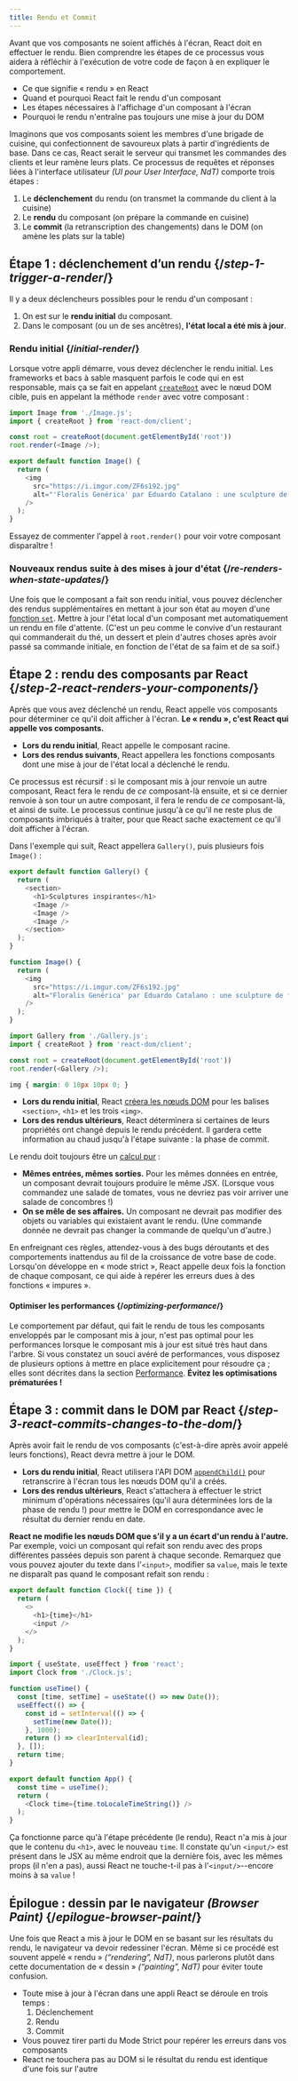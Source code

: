 ```yaml
---
title: Rendu et Commit
---
```


<Intro>

Avant que vos composants ne soient affichés à l'écran, React doit en effectuer le rendu.  Bien comprendre les étapes de ce processus vous aidera à réfléchir à l'exécution de votre code de façon à en expliquer le comportement.

</Intro>

<YouWillLearn>

- Ce que signifie « rendu » en React
- Quand et pourquoi React fait le rendu d'un composant
- Les étapes nécessaires à l'affichage d'un composant à l'écran
- Pourquoi le rendu n'entraîne pas toujours une mise à jour du DOM

</YouWillLearn>

Imaginons que vos composants soient les membres d'une brigade de cuisine, qui confectionnent de savoureux plats à partir d'ingrédients de base.  Dans ce cas, React serait le serveur qui transmet les commandes des clients et leur ramène leurs plats.  Ce processus de requêtes et réponses liées à l'interface utilisateur *(UI pour User Interface, NdT)* comporte trois étapes :

1. Le **déclenchement** du rendu (on transmet la commande du client à la cuisine)
2. Le **rendu** du composant (on prépare la commande en cuisine)
3. Le **commit** (la retranscription des changements) dans le DOM (on amène les plats sur la table)

<IllustrationBlock sequential>
  <Illustration caption="Déclenchement" alt="React est le serveur d’un restaurant, qui récupère les commandes des clients et les transmet à la Cuisine des Composants." src="/images/docs/illustrations/i_render-and-commit1.png" />
  <Illustration caption="Rendu" alt="Le Chef des Cards fournit à React un composant Card fraîchement préparé." src="/images/docs/illustrations/i_render-and-commit2.png" />
  <Illustration caption="Commit" alt="React amène le Card à la table de l'utilisateur." src="/images/docs/illustrations/i_render-and-commit3.png" />
</IllustrationBlock>

## Étape 1 : déclenchement d’un rendu {/*step-1-trigger-a-render*/}

Il y a deux déclencheurs possibles pour le rendu d'un composant :

1. On est sur le **rendu initial** du composant.
2. Dans le composant (ou un de ses ancêtres), **l'état local a été mis à jour**.

### Rendu initial {/*initial-render*/}

Lorsque votre appli démarre, vous devez déclencher le rendu initial. Les frameworks et bacs à sable masquent parfois le code qui en est responsable, mais ça se fait en appelant [`createRoot`](/reference/react-dom/client/createRoot) avec le nœud DOM cible, puis en appelant la méthode  `render` avec votre composant :

<Sandpack>

```js index.js active
import Image from './Image.js';
import { createRoot } from 'react-dom/client';

const root = createRoot(document.getElementById('root'))
root.render(<Image />);
```

```js Image.js
export default function Image() {
  return (
    <img
      src="https://i.imgur.com/ZF6s192.jpg"
      alt="'Floralis Genérica' par Eduardo Catalano : une sculpture de fleur métallique gigantesque avec des pétales réfléchissants."
    />
  );
}
```

</Sandpack>

Essayez de commenter l'appel à `root.render()` pour voir votre composant disparaître !

### Nouveaux rendus suite à des mises à jour d'état {/*re-renders-when-state-updates*/}

Une fois que le composant a fait son rendu initial, vous pouvez déclencher des rendus supplémentaires en mettant à jour son état au moyen d'une [fonction `set`](/reference/react/useState#setstate). Mettre à jour l'état local d'un composant met automatiquement un rendu en file d'attente. (C'est un peu comme le convive d'un restaurant qui commanderait du thé, un dessert et plein d'autres choses après avoir passé sa commande initiale, en fonction de l'état de sa faim et de sa soif.)

<IllustrationBlock sequential>
  <Illustration caption="Une mise à jour d'état…" alt="React est le serveur d’un restaurant, qui sert une UI Card à l'utilisateur, représenté par une convive avec un curseur en guise de tête.  La cliente indique alors qu'elle veut une carte rose, pas une carte noire !" src="/images/docs/illustrations/i_rerender1.png" />
  <Illustration caption="…déclenche…" alt="React retourne dans la Cuisine des Composants et indique au Chef des Cards qu'il a besoin d'une Card rose." src="/images/docs/illustrations/i_rerender2.png" />
  <Illustration caption="…un rendu !" alt="Le Chef des Cards donne une Card rose à React." src="/images/docs/illustrations/i_rerender3.png" />
</IllustrationBlock>

## Étape 2 : rendu des composants par React {/*step-2-react-renders-your-components*/}

Après que vous avez déclenché un rendu, React appelle vos composants pour déterminer ce qu'il doit afficher à l'écran. **Le « rendu », c'est React qui appelle vos composants.**

- **Lors du rendu initial**, React appelle le composant racine.
- **Lors des rendus suivants**, React appellera les fonctions composants dont une mise à jour de l'état local a déclenché le rendu.

Ce processus est récursif : si le composant mis à jour renvoie un autre composant, React fera le rendu de *ce* composant-là ensuite, et si ce dernier renvoie à son tour un autre composant, il fera le rendu de *ce* composant-là, et ainsi de suite.  Le processus continue jusqu'à ce qu'il ne reste plus de composants imbriqués à traiter, pour que React sache exactement ce qu'il doit afficher à l'écran.

Dans l'exemple qui suit, React appellera `Gallery()`, puis plusieurs fois `Image()` :

<Sandpack>

```js Gallery.js active
export default function Gallery() {
  return (
    <section>
      <h1>Sculptures inspirantes</h1>
      <Image />
      <Image />
      <Image />
    </section>
  );
}

function Image() {
  return (
    <img
      src="https://i.imgur.com/ZF6s192.jpg"
      alt="Floralis Genérica' par Eduardo Catalano : une sculpture de fleur métallique gigantesque avec des pétales réfléchissants."
    />
  );
}
```

```js index.js
import Gallery from './Gallery.js';
import { createRoot } from 'react-dom/client';

const root = createRoot(document.getElementById('root'))
root.render(<Gallery />);
```

```css
img { margin: 0 10px 10px 0; }
```

</Sandpack>

- **Lors du rendu initial**, React [créera les nœuds DOM](https://developer.mozilla.org/fr/docs/Web/API/Document/createElement) pour les balises `<section>`, `<h1>` et les trois `<img>`.
- **Lors des rendus ultérieurs**, React déterminera si certaines de leurs propriétés ont changé depuis le rendu précédent. Il gardera cette information au chaud jusqu'à l'étape suivante : la phase de commit.

<Pitfall>

Le rendu doit toujours être un [calcul pur](/learn/keeping-components-pure) :

- **Mêmes entrées, mêmes sorties.**  Pour les mêmes données en entrée, un composant devrait toujours produire le même JSX. (Lorsque vous commandez une salade de tomates, vous ne devriez pas voir arriver une salade de concombres !)
- **On se mêle de ses affaires.**  Un composant ne devrait pas modifier des objets ou variables qui existaient avant le rendu. (Une commande donnée ne devrait pas changer la commande de quelqu'un d'autre.)

En enfreignant ces règles, attendez-vous à des bugs déroutants et des comportements inattendus au fil de la croissance de votre base de code.  Lorsqu'on développe en « mode strict », React appelle deux fois la fonction de chaque composant, ce qui aide à repérer les erreurs dues à des fonctions « impures ».

</Pitfall>

<DeepDive>

#### Optimiser les performances {/*optimizing-performance*/}

Le comportement par défaut, qui fait le rendu de tous les composants enveloppés par le composant mis à jour, n'est pas optimal pour les performances lorsque le composant mis à jour est situé très haut dans l'arbre.  Si vous constatez un souci avéré de performances, vous disposez de plusieurs options à mettre en place explicitement pour résoudre ça ; elles sont décrites dans la section [Performance](https://fr.legacy.reactjs.org/docs/optimizing-performance.html). **Évitez les optimisations prématurées !**

</DeepDive>

## Étape 3 : commit dans le DOM par React {/*step-3-react-commits-changes-to-the-dom*/}

Après avoir fait le rendu de vos composants (c'est-à-dire après avoir appelé leurs fonctions), React devra mettre à jour le DOM.

- **Lors du rendu initial**, React utilisera l'API DOM [`appendChild()`](https://developer.mozilla.org/fr/docs/Web/API/Node/appendChild) pour retranscrire à l'écran tous les nœuds DOM qu'il a créés.
- **Lors des rendus ultérieurs**, React s'attachera à effectuer le strict minimum d'opérations nécessaires (qu'il aura déterminées lors de la phase de rendu !) pour mettre le DOM en correspondance avec le résultat du dernier rendu en date.

**React ne modifie les nœuds DOM que s'il y a un écart d'un rendu à l'autre.**  Par exemple, voici un composant qui refait son rendu avec des props différentes passées depuis son parent à chaque seconde.  Remarquez que vous pouvez ajouter du texte dans l'`<input>`, modifier sa `value`, mais le texte ne disparaît pas quand le composant refait son rendu :

<Sandpack>

```js Clock.js active
export default function Clock({ time }) {
  return (
    <>
      <h1>{time}</h1>
      <input />
    </>
  );
}
```

```js App.js hidden
import { useState, useEffect } from 'react';
import Clock from './Clock.js';

function useTime() {
  const [time, setTime] = useState(() => new Date());
  useEffect(() => {
    const id = setInterval(() => {
      setTime(new Date());
    }, 1000);
    return () => clearInterval(id);
  }, []);
  return time;
}

export default function App() {
  const time = useTime();
  return (
    <Clock time={time.toLocaleTimeString()} />
  );
}
```

</Sandpack>

Ça fonctionne parce qu'à l'étape précédente (le rendu), React n'a mis à jour que le contenu du `<h1>`, avec le nouveau `time`.  Il constate qu'un `<input/>` est présent dans le JSX au même endroit que la dernière fois, avec les mêmes props (il n'en a pas), aussi React ne touche-t-il pas à l'`<input/>`--encore moins à sa `value` !

## Épilogue : dessin par le navigateur *(Browser Paint)* {/*epilogue-browser-paint*/}

Une fois que React a mis à jour le DOM en se basant sur les résultats du rendu, le navigateur va devoir redessiner l'écran. Même si ce procédé est souvent appelé « rendu » *(“rendering”, NdT)*, nous parlerons plutôt dans cette documentation de « dessin » *(“painting”, NdT)* pour éviter toute confusion.

<Illustration alt="Un navigateur dessine « nature morte avec l’élément carte »." src="/images/docs/illustrations/i_browser-paint.png" />

<Recap>

- Toute mise à jour à l'écran dans une appli React se déroule en trois temps :
  1. Déclenchement
  2. Rendu
  3. Commit
- Vous pouvez tirer parti du Mode Strict pour repérer les erreurs dans vos composants
- React ne touchera pas au DOM si le résultat du rendu est identique d'une fois sur l'autre

</Recap>
